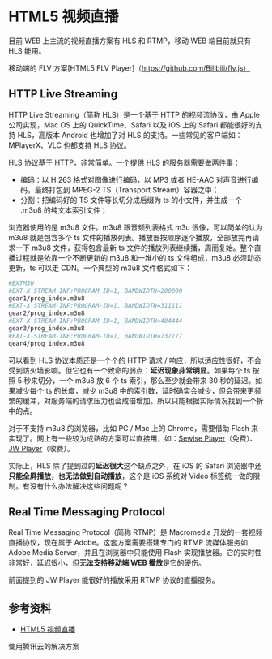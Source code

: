 # HTML5 视频直播 
目前 WEB 上主流的视频直播方案有 HLS 和 RTMP，移动 WEB 端目前就只有 HLS 能用。

移动端的 FLV 方案[HTML5 FLV Player]（https://github.com/Bilibili/flv.js）


## HTTP Live Streaming
HTTP Live Streaming（简称 HLS）是一个基于 HTTP 的视频流协议，由 Apple 公司实现，Mac OS 上的 QuickTime、Safari 以及 iOS 上的 Safari 都能很好的支持 HLS，高版本 Android 也增加了对 HLS 的支持。一些常见的客户端如：MPlayerX、VLC 也都支持 HLS 协议。

HLS 协议基于 HTTP，非常简单。一个提供 HLS 的服务器需要做两件事：

* 编码：以 H.263 格式对图像进行编码，以 MP3 或者 HE-AAC 对声音进行编码，最终打包到 MPEG-2 TS（Transport Stream）容器之中；
* 分割：把编码好的 TS 文件等长切分成后缀为 ts 的小文件，并生成一个 .m3u8 的纯文本索引文件；

浏览器使用的是 m3u8 文件。m3u8 跟音频列表格式 m3u 很像，可以简单的认为 m3u8 就是包含多个 ts 文件的播放列表。播放器按顺序逐个播放，全部放完再请求一下 m3u8 文件，获得包含最新 ts 文件的播放列表继续播，周而复始。整个直播过程就是依靠一个不断更新的 m3u8 和一堆小的 ts 文件组成，m3u8 必须动态更新，ts 可以走 CDN。一个典型的 m3u8 文件格式如下：

``` bash
#EXTM3U
#EXT-X-STREAM-INF:PROGRAM-ID=1, BANDWIDTH=200000
gear1/prog_index.m3u8
#EXT-X-STREAM-INF:PROGRAM-ID=1, BANDWIDTH=311111
gear2/prog_index.m3u8
#EXT-X-STREAM-INF:PROGRAM-ID=1, BANDWIDTH=484444
gear3/prog_index.m3u8
#EXT-X-STREAM-INF:PROGRAM-ID=1, BANDWIDTH=737777
gear4/prog_index.m3u8
```

可以看到 HLS 协议本质还是一个个的 HTTP 请求 / 响应，所以适应性很好，不会受到防火墙影响。但它也有一个致命的弱点：**延迟现象非常明显**。如果每个 ts 按照 5 秒来切分，一个 m3u8 放 6 个 ts 索引，那么至少就会带来 30 秒的延迟。如果减少每个 ts 的长度，减少 m3u8 中的索引数，延时确实会减少，但会带来更频繁的缓冲，对服务端的请求压力也会成倍增加。所以只能根据实际情况找到一个折中的点。

对于不支持 m3u8 的浏览器，比如 PC / Mac 上的 Chrome，需要借助 Flash 来实现了。网上有一些较为成熟的方案可以直接用，如：[Sewise Player](https://github.com/jackzhang1204/sewise-player)（免费）、[JW Player](https://support.jwplayer.com/customer/portal/articles/1403635-media-format-reference#streaming)（收费）。

实际上，HLS 除了提到过的**延迟很大**这个缺点之外，在 iOS 的 Safari 浏览器中还**只能全屏播放，也无法做到自动播放**，这个是 iOS 系统对 Video 标签统一做的限制。有没有什么办法解决这些问题呢？

## Real Time Messaging Protocol
Real Time Messaging Protocol（简称 RTMP）是 Macromedia 开发的一套视频直播协议，现在属于 Adobe。这套方案需要搭建专门的 RTMP 流媒体服务如 Adobe Media Server，并且在浏览器中只能使用 Flash 实现播放器。它的实时性非常好，延迟很小，但**无法支持移动端 WEB 播放**是它的硬伤。

前面提到的 JW Player 能很好的播放采用 RTMP 协议的直播服务。


## 参考资料
* [HTML5 视频直播](https://imququ.com/post/html5-live-player-1.html)


使用腾讯云的解决方案
